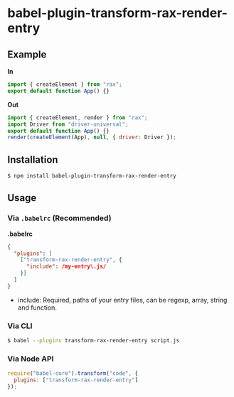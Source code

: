 # babel-plugin-transform-rax-render-entry

## Example

**In**

```js
import { createElement } from "rax";
export default function App() {}
```

**Out**

```js
import { createElement, render } from "rax";
import Driver from "driver-universal";
export default function App() {}
render(createElement(App), null, { driver: Driver });
```

## Installation

```sh
$ npm install babel-plugin-transform-rax-render-entry
```

## Usage

### Via `.babelrc` (Recommended)

**.babelrc**

```json
{
  "plugins": [
    ["transform-rax-render-entry", {
      "include": /my-entry\.js/
    }]
  ]
}
```

- include: Required, paths of your entry files, can be regexp, array, string and function.

### Via CLI

```sh
$ babel --plugins transform-rax-render-entry script.js
```

### Via Node API

```javascript
require("babel-core").transform("code", {
  plugins: ["transform-rax-render-entry"]
});
```
